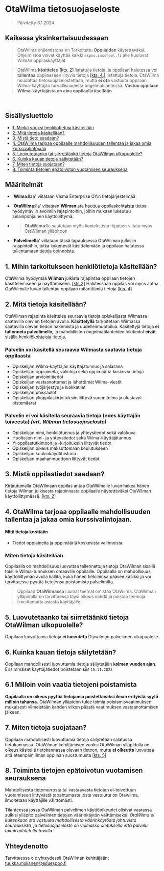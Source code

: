 # OtaWilma tietosuojaseloste
> Päivitetty 6.1.2024

## Kaikessa yksinkertaisuudessaan
> OtaWilma ohjlemistona on Tarkoitettu **Oppilaiden** käytettäväksi. Ohjelmistoa voivat käyttää kaikki `espoo.inschool.fi` alle kuuluvat Wilman oppilaskäyttäjät

> OtaWilma **käsittelee** [[kts. 2]](#2-mitä-tietoja-käsitellään) listattuja tietoja, ja oppilaan halutessa voi **tallentaa** oppilaaseen liityviä tietoja [[kts. 4.]](#4-otawilma-tarjoaa-oppilaalle-mahdollisuuden-tallentaa-ja-jakaa-omia-kurssivalintojaan) listattuja tietoja. OtaWilma noudattaa tietosuojaselostettaan, mutta **ei ota** vastuuta oppilaan Wilma-käyttäjän turvallisuudesta ongelmatilanteissa. **Vastuu oppilaan Wilma-käyttäjästä on aina oppilaalla itsellään**
<br>


## Sisällysluettelo
- [1. Minkä vuoksi henkilötietoja käsitellään](#1-mihin-tarkoitukseen-henkilötietoja-käsitellään)
- [2. Mitä tietoja käsitellään?](#2-mitä-tietoja-käsitellään)
- [3. Mistä tieto saadaan?](#3-mistä-tiedot-saadaan)
- [4. OtaWilma tarjoaa oppilaalle mahdollisuuden tallentaa ja jakaa omia kurssivalintojaan](#4-otawilma-tarjoaa-oppilaalle-mahdollisuuden-tallentaa-ja-jakaa-omia-kurssivalintojaan)
- [5. Luovutetaanko tai siirretäänkö tietoja OtaWilman ulkopuolelle?](#5-luovutetaanko-tai-siirretäänkö-tietoja-otawilman-ulkopuolelle)
- [6. Kuinka kauan tietoja säilytetään?](#6-kuinka-kauan-tietoja-säilytetään)
- [7. Miten tietoja suojataan?](#7-miten-tietoja-suojataan)
- [8. Toiminta tietojen epätoivotun vuotamisen seurauksena](#8-toiminta-tietojen-epätoivotun-vuotamisen-seurauksena)

## Määritelmät
- '**Wilma**:llaa' viitataan Visma Enterprise OY:n tietojärjestelmää
- '**OtaWilma**:lla' viitataan **Wilman**:sta haettua oppilaskohtaista tietoa hyödyntäviin avoimiin rajapintoihin, joihin mukaan lukeutuu selainpohjainen käyttöliittymä.

- >**OtaWilma**:lla saatetaan myös kontekstista riippuen viitata myös OtaWilman ylläpitoon

- '**Palvelimella**' viitataan tässä tapauksessa OtaWilman julkisiin rajapintoihin, jotka kykenevät käsittelemään ja oppilaan halutessa tallentamaan tietoja opinnoista.

## 1. Mihin tarkoitukseen henkilötietoja käsitellään?
OtaWilma hyödyntää **Wilman** julkista rajapintaa oppilaan tietojen käsittelemiseen ja näyttämiseen. [[kts.2]](#2-mitä-tietoja-käsitellään) Halutessaan oppilas voi myös antaa OtaWilmalle luvan tallentaa oppilaan määrittämiä tietoja [[kts. 4]](#4-otawilma-tarjoaa-oppilaalle-mahdollisuuden-tallentaa-ja-jakaa-omia-kurssivalintojaan)

## 2. Mitä tietoja käsitellään?
OtaWilman rajapinta käsittelee seuraavia tietoja opiskelijasta Wilmassa saatavilla olevien tietojen avulla. **Käsittelyllä** tarkoitetaan Wilmassa saatavilla olevan tiedon hakemista ja uudellenmuotoilua. Käsiteltyjä tietoja **ei tallenneta palvelimelle**, ja mahdollisten ongelmatilanteiden lokitiedot **eivät** sisällä henkilökohtaisia tietoja.

### Palvelin voi **käsitellä** seuraavia Wilmasta saatavia tietoja oppilaasta
- Opiskelijan Wilma-käyttäjän käyttäjätunnus ja salasana
- Opiskelijan oppiaineita, valintoja sekä oppimääriä koskevia tietoja
- Opiskelijan arviointitiedot 
- Opiskelijan vastaanottamat ja lähettämät Wilma-viestit
- Opiskelijan työjärjestys ja luokkatilat
- Opiskelijan poissaolot
- Opiskelijan ylioppilaskirjoituksiin liittyvä suunnitelma ja alustavat pistemäärät

### Palvelin **ei** voi käsitellä seuraavia tietoja (edes käyttäjän toiveesta) *(vrt. [Wilman tietosuojaseloste](https://www.espoo.fi/fi/espoon-kaupunki/tietosuojaselosteet/kasvun-ja-oppimisen-toimialan-tietosuojaselosteet/tietosuojaseloste-henkilotietojen-kasittely-lukio-opetuksen-opiskelijarekisteri-suomenkielinen))*

- Opiskelijan nimi, henkilötunnus ja yhteystiedot sekä valokuva
- Huoltajien nimi- ja yhteystiedot sekä Wilma-käyttäjätunnus
- Ylioppilastutkintoon ja -kirjoituksiin liittyvät tiedot
- Opiskelijan oikeus maksuttomaan koulutukseen 
- Opiskelijan koulunkäyntihistoria
- Opiskelijan maahanmuuttoon liittyvät tiedot

## 3. Mistä oppilastiedot saadaan?
Kirjautumalla OtaWilmaan oppilas antaa OtaWilmalle luvan hakea hänen tietoja Wilman julkisesta rajapinnasta oppilaalle näytettäväksi OtaWilman käyttöliittymässä. [[kts. 2]](#2-mitä-tietoja-käsitellään) 


## 4. OtaWilma tarjoaa oppilaalle mahdollisuuden tallentaa ja jakaa omia kurssivalintojaan.
#### Mitä tietoja kerätään
- Tiedot oppiaineita ja oppimääriä koskevista valinnoista

### Miten tietoja käsitellään
Oppilaalla on mahdollisuus luovuttaa tallennettuja tietoja OtaWilman sisällä toisille Wilma-tunnuksen omaaville oppilaille. Oppilaalla on mahdollisuus käyttöliittymän avulla hallita, kuka hänen tietoihinsa pääsee käsiksi ja voi tarvittaessa pyytää tietojensa poistamista palvelimilta.

> Oppilaan **OtaWilmassa** luomat teemat omistaa OtaWilma. OtaWilman ylläpidolla on tarvittaessa täysi oikeus nähdä ja poistaa teemoja ilmoittamatta asiasta käyttäjälle. 

## 5. Luovutetaanko tai siirretäänkö tietoja OtaWilman ulkopuolelle?
Oppilaan luovuttamia tietoja **ei luovuteta** Otawilman palvelimen ulkopuolelle. 

## 6. Kuinka kauan tietoja säilytetään?
Oppilaan mahdollisesti luovuttamia tietoja säilytetään **kolmen vuoden ajan**. Ensimmäiset  käyttäjätiedot poistetaan siis `15.11.2023`

## 6.1 Milloin voin vaatia tietojeni poistamista
**Oppilaalla on oikeus pyytää tietojansa poistettavaksi ilman erityistä syytä milloin tahansa.** OtaWilman ylläpidon tulee toimia poistamisvaatimuksen mukaisesti viimeistään kahden viikon päästä vaatimuksen vastaanottamisen jälkeen.

## 7. Miten tietoja suojataan?
Oppilaan mahdollisesti luovuttamia tietoja säilytetään salatussa tietokannassa. OtaWilman kehittämisen vuoksi OtaWilman ylläpidolla on oikeus käsitellä tietokannassa olevaan tietoon, mutta **ei oikeutta** luovuttaa sitä eteenpäin ilman oppilaan suostumusta [[kts. 5]](#5-luovutetaanko-tai-siirretäänkö-tietoja-otawilman-ulkopuolelle)

## 8. Toiminta tietojen epätoivotun vuotamisen seurauksena
Mahdollisesta tietomurrosta tai vastaavasta tietojen ei-toivottuun vuotamiseen liittyvästä tapahtumasta josta vastuutta on Otawilma, ilmoitetaan käyttäjille välittömästi.

Tilanteessa jossa OtaWilman palvelimen käyttöoikeudet olisivat vaarassa sulkisi ylläpito palvelimen tietojen väärinkäytön välttämiseksi. *OtaWilma ei kuitenkaan ota vastuuta mahdollisesta väärinkäytöstä johtuvista seurauksista, ja tietosuojaseloste on voimassa oletuksella että palvelu toimii odotetulla tavalla.*

## Yhteydenotto
Tarvittaessa ole yhteydessä OtaWilman kehittäjään: tuukka.moilanen@eduespoo.fi 


